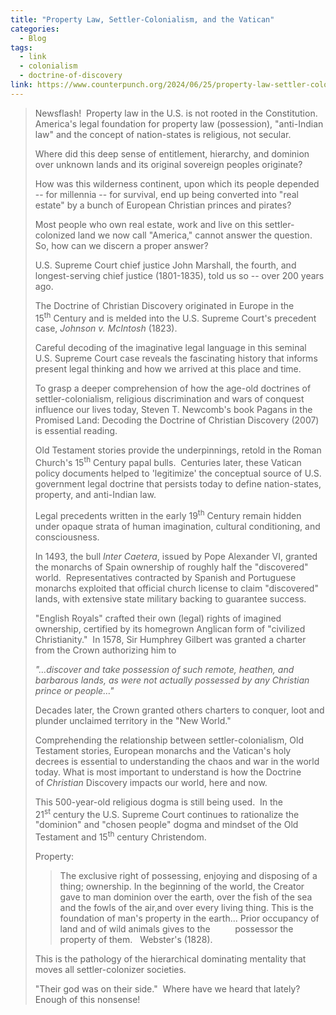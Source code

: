```yaml
---
title: "Property Law, Settler-Colonialism, and the Vatican"
categories:
  - Blog
tags:
  - link
  - colonialism
  - doctrine-of-discovery
link: https://www.counterpunch.org/2024/06/25/property-law-settler-colonialism-and-the-vatican/
---
```

<blockquote>
Newsflash!  Property law in the U.S. is not rooted in the Constitution. America's legal foundation for property law (possession), "anti-Indian law" and the concept of nation-states is religious, not secular.

Where did this deep sense of entitlement, hierarchy, and dominion over unknown lands and its original sovereign peoples originate?

How was this wilderness continent, upon which its people depended -- for millennia -- for survival, end up being converted into "real estate" by a bunch of European Christian princes and pirates?

Most people who own real estate, work and live on this settler-colonized land we now call "America," cannot answer the question.  So, how can we discern a proper answer?

U.S. Supreme Court chief justice John Marshall, the fourth, and longest-serving chief justice (1801-1835), told us so -- over 200 years ago.

The Doctrine of Christian Discovery originated in Europe in the 15<sup>th</sup> Century and is melded into the U.S. Supreme Court's precedent case, *Johnson v. McIntosh* (1823).

Careful decoding of the imaginative legal language in this seminal U.S. Supreme Court case reveals the fascinating history that informs present legal thinking and how we arrived at this place and time.

To grasp a deeper comprehension of how the age-old doctrines of settler-colonialism, religious discrimination and wars of conquest influence our lives today, Steven T. Newcomb's book Pagans in the Promised Land: Decoding the Doctrine of Christian Discovery (2007) is essential reading.

Old Testament stories provide the underpinnings, retold in the Roman Church's 15<sup>th</sup> Century papal bulls.  Centuries later, these Vatican policy documents helped to 'legitimize' the conceptual source of U.S. government legal doctrine that persists today to define nation-states, property, and anti-Indian law.

Legal precedents written in the early 19<sup>th</sup> Century remain hidden under opaque strata of human imagination, cultural conditioning, and consciousness.

In 1493, the bull *Inter Caetera*, issued by Pope Alexander VI, granted the monarchs of Spain ownership of roughly half the "discovered" world.  Representatives contracted by Spanish and Portuguese monarchs exploited that official church license to claim "discovered" lands, with extensive state military backing to guarantee success.

"English Royals" crafted their own (legal) rights of imagined ownership, certified by its homegrown Anglican form of "civilized Christianity."  In 1578, Sir Humphrey Gilbert was granted a charter from the Crown authorizing him to

*"&hellip;discover and take possession of such remote, heathen, and barbarous lands, as were not actually possessed by any Christian prince or people&hellip;"*

Decades later, the Crown granted others charters to conquer, loot and plunder unclaimed territory in the "New World."

Comprehending the relationship between settler-colonialism, Old Testament stories, European monarchs and the Vatican's holy decrees is essential to understanding the chaos and war in the world today. What is most important to understand is how the Doctrine of *Christian* Discovery impacts our world, here and now.

This 500-year-old religious dogma is still being used.  In the 21<sup>st</sup> century the U.S. Supreme Court continues to rationalize the "dominion" and "chosen people" dogma and mindset of the Old Testament and 15<sup>th</sup> century Christendom.

Property:
    <blockquote>
    The exclusive right of possessing, enjoying and disposing of a thing; ownership. In the beginning of the world, the Creator gave to man dominion over the earth, over the fish of the sea and the fowls of the air,and over every living thing. This is the foundation of man's property in the earth... Prior occupancy of land and of wild animals gives to the          possessor the property of them.   Webster's (1828).
    </blockquote>

This is the pathology of the hierarchical dominating mentality that moves all settler-colonizer societies.

"Their god was on their side."  Where have we heard that lately?  Enough of this nonsense!
</blockquote>
